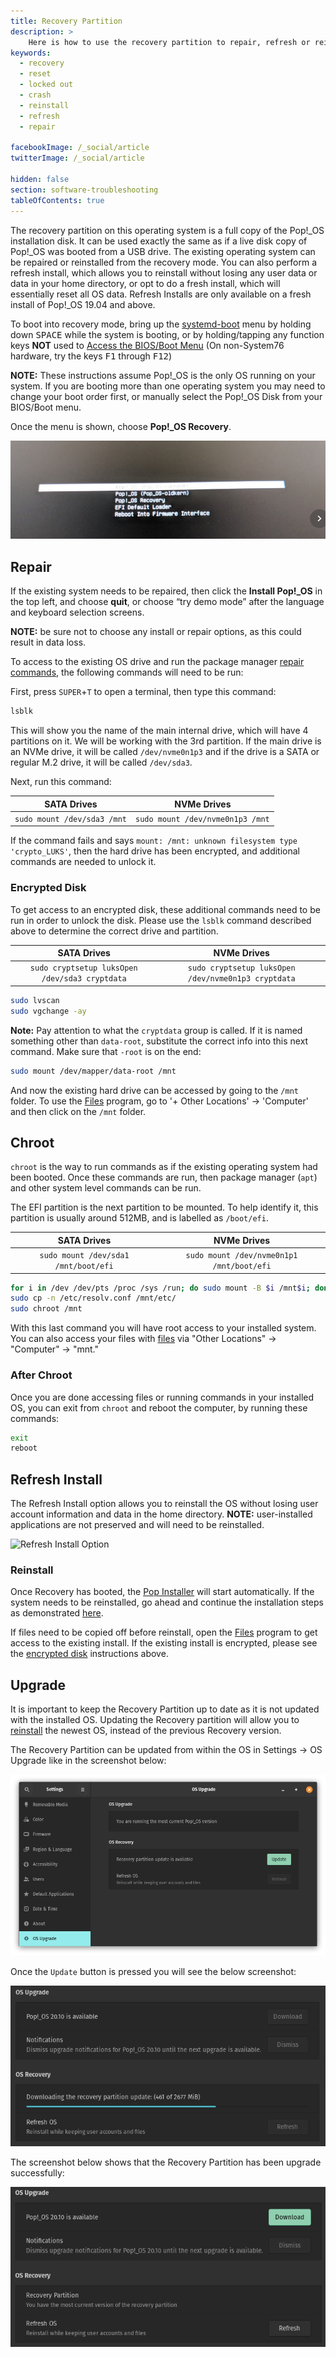 ```yaml
---
title: Recovery Partition
description: >
    Here is how to use the recovery partition to repair, refresh or reinstall your operating system.
keywords:
  - recovery
  - reset
  - locked out
  - crash
  - reinstall
  - refresh
  - repair

facebookImage: /_social/article
twitterImage: /_social/article

hidden: false
section: software-troubleshooting
tableOfContents: true
---
```


The recovery partition on this operating system is a full copy of the Pop!\_OS installation disk. It can be used exactly the same as if a live disk copy of Pop!\_OS was booted from a USB drive. The existing operating system can be repaired or reinstalled from the recovery mode. You can also perform a refresh install, which allows you to reinstall without losing any user data or data in your home directory, or opt to do a fresh install, which will essentially reset all OS data. Refresh Installs are only available on a fresh install of Pop!\_OS 19.04 and above.

To boot into recovery mode, bring up the <u>systemd-boot</u> menu by holding down <kbd>SPACE</kbd> while the system is booting, or by holding/tapping any function keys **NOT** used to [Access the BIOS/Boot Menu](/articles/boot-menu) (On non-System76 hardware, try the keys <kbd>F1</kbd> through <kbd>F12</kbd>)

 **NOTE:** These instructions assume Pop!\_OS is the only OS running on your system. If you are booting more than one operating system you may need to change your boot order first, or manually select the Pop!\_OS Disk from your BIOS/Boot menu.

Once the menu is shown, choose **Pop!_OS Recovery**.

![systemd-boot](/images/pop-recovery/systemd-boot.png)

## Repair

If the existing system needs to be repaired, then click the **Install Pop!_OS** in the top left, and choose **quit**, or choose “try demo mode” after the language and keyboard selection screens. 

**NOTE:** be sure not to choose any install or repair options, as this could result in data loss.

To access to the existing OS drive and run the package manager [repair commands](/articles/package-manager-pop/), the following commands will need to be run:

First, press `SUPER`+`T` to open a terminal, then type this command:

```bash
lsblk
```

This will show you the name of the main internal drive, which will have 4 partitions on it.  We will be working with the 3rd partition.  If the main drive is an NVMe drive, it will be called `/dev/nvme0n1p3` and if the drive is a SATA or regular M.2 drive, it will be called `/dev/sda3`.

Next, run this command:

| **SATA Drives**           | **NVMe Drives**                |
|:-------------------------:|:------------------------------:|
| ```sudo mount /dev/sda3 /mnt``` | ```sudo mount /dev/nvme0n1p3 /mnt``` |

If the command fails and says `mount: /mnt: unknown filesystem type 'crypto_LUKS'`, then the hard drive has been encrypted, and additional commands are needed to unlock it.  

### Encrypted Disk

To get access to an encrypted disk, these additional commands need to be run in order to unlock the disk.  Please use the `lsblk` command described above to determine the correct drive and partition.

| **SATA Drives**                                    | **NVMe Drives**                                   |
|:--------------------------------------------------:|:-------------------------------------------------:|
| ```sudo cryptsetup luksOpen /dev/sda3 cryptdata```       | ```sudo cryptsetup luksOpen /dev/nvme0n1p3 cryptdata``` |

```bash
sudo lvscan
sudo vgchange -ay
```

**Note:** Pay attention to what the `cryptdata` group is called. If it is named something other than `data-root`, substitute the correct info into this next command.  Make sure that `-root` is on the end:

```bash
sudo mount /dev/mapper/data-root /mnt
```

And now the existing hard drive can be accessed by going to the `/mnt` folder.  To use the <u>Files</u> program, go to '+ Other Locations' -> 'Computer' and then click on the `/mnt` folder.

## Chroot

`chroot` is the way to run commands as if the existing operating system had been booted.  Once these commands are run, then package manager (`apt`) and other system level commands can be run.

The EFI partition is the next partition to be mounted. To help identify it, this partition is usually around 512MB, and is labelled as `/boot/efi`.

| **SATA Drives**                       | **NVMe Drives**                          |
|:-------------------------------------:|:----------------------------------------:|
| ```sudo mount /dev/sda1 /mnt/boot/efi```    | ```sudo mount /dev/nvme0n1p1 /mnt/boot/efi```  |

```bash
for i in /dev /dev/pts /proc /sys /run; do sudo mount -B $i /mnt$i; done
sudo cp -n /etc/resolv.conf /mnt/etc/
sudo chroot /mnt
```

With this last command you will have root access to your installed system. You can also access your files with <u>files</u> via "Other Locations" -> "Computer" -> "mnt."

### After Chroot

Once you are done accessing files or running commands in your installed OS, you can exit from `chroot` and reboot the computer, by running these commands:

```bash
exit
reboot
```

## Refresh Install

The Refresh Install option allows you to reinstall the OS without losing user account information and data in the home directory.
**NOTE:** user-installed applications are not preserved and will need to be reinstalled.

![Refresh Install Option](/images/pop-recovery/recovery-install-page-20.04.png)

### Reinstall

Once Recovery has booted, the <u>Pop Installer</u> will start automatically.  If the system needs to be reinstalled, go ahead and continue the installation steps as demonstrated [here](/articles/install-pop/).

If files need to be copied off before reinstall, open the <u>Files</u> program to get access to the existing install.  If the existing install is encrypted, please see the [encrypted disk](#encrypted-disk) instructions above.

## Upgrade

It is important to keep the Recovery Partition up to date as it is not updated with the installed OS. Updating the Recovery partition will allow you to [reinstall](#reinstall) the newest OS, instead of the previous Recovery version.

The Recovery Partition can be updated from within the OS in Settings -> OS Upgrade like in the screenshot below:

![Pop Recovery Update Available](/images/pop-recovery/pop-recovery-update.png)

Once the `Update` button is pressed you will see the below screenshot:

![Pop Recovery Updating](/images/pop-recovery/pop-recovery-update-updating.png)

The screenshot below shows that the Recovery Partition has been upgrade successfully:

![Pop Recovery Updated](/images/pop-recovery/pop-recovery-update-upgraded.png)
